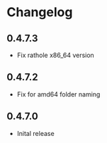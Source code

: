# Changelog

## 0.4.7.3 

- Fix rathole x86_64 version 

## 0.4.7.2

- Fix for amd64 folder naming

## 0.4.7.0

- Inital release
